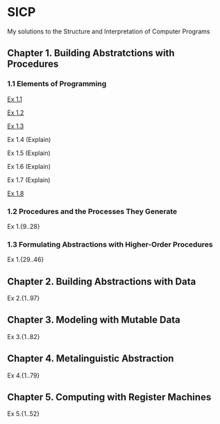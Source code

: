 SICP
====

My solutions to the Structure and Interpretation of Computer Programs

## Chapter 1. Building Abstratctions with Procedures

### 1.1 Elements of Programming

[Ex 1.1](Chapter1/1_1/Exercise1_1.md)

[Ex 1.2](Chapter1/1_1/Exercise1_2.scm)

[Ex 1.3](Chapter1/1_1/Exercise1_3.scm)

Ex 1.4 (Explain)

Ex 1.5 (Explain)

Ex 1.6 (Explain)

Ex 1.7 (Explain)

[Ex 1.8](Chapter1/1_1/Exercise1_8.scm)

### 1.2 Procedures and the Processes They Generate

Ex 1.{9..28}

### 1.3 Formulating Abstractions with Higher-Order Procedures

Ex 1.{29..46}

## Chapter 2. Building Abstractions with Data

Ex 2.{1..97}

## Chapter 3. Modeling with Mutable Data

Ex 3.{1..82}

## Chapter 4. Metalinguistic Abstraction

Ex 4.{1..79}

## Chapter 5. Computing with Register Machines

Ex 5.{1..52}
